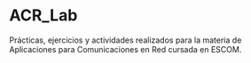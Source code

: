 # ACR_Lab
Prácticas, ejercicios y actividades realizados para la materia de Aplicaciones para Comunicaciones en Red cursada en ESCOM.
